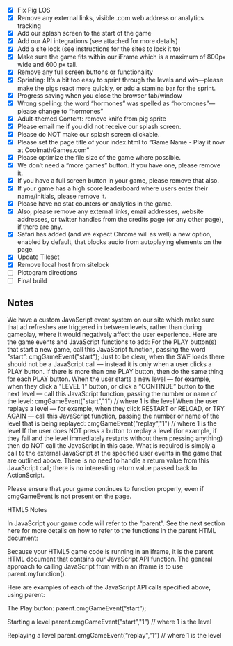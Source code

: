 - [x] Fix Pig LOS
- [x] Remove any external links, visible .com web address or analytics tracking
- [x] Add our splash screen to the start of the game
- [x] Add our API integrations (see attached for more details)
- [x] Add a site lock (see instructions for the sites to lock it to)
- [x] Make sure the game fits within our iFrame which is a maximum of 800px wide and 600 px tall. 
- [x] Remove any full screen buttons or functionality
- [x] Sprinting: It’s a bit too easy to sprint through the levels and win—please make the pigs react more quickly, or add a stamina bar for the sprint.
- [x] Progress saving when you close the browser tab/window
- [x] Wrong spelling: the word “hormones” was spelled as “horomones”—please change to “hormones”
- [x] Adult-themed Content: remove knife from pig sprite
- [x] Please email me if you did not receive our splash screen.
- [x] Please do NOT make our splash screen clickable.
- [x] Please set the page title of your index.html to “Game Name - Play it now at CoolmathGames.com”
- [x] Please optimize the file size of the game where possible.
- [x] We don’t need a “more games” button. If you have one, please remove it.
- [x] If you have a full screen button in your game, please remove that also.
- [x] If your game has a high score leaderboard where users enter their name/initials, please remove it.
- [x] Please have no stat counters or analytics in the game.
- [x] Also, please remove any external links, email addresses, website addresses, or twitter handles from the credits page (or any other page), if there are any.
- [x] Safari has added (and we expect Chrome will as well) a new option, enabled by default, that blocks audio from autoplaying elements on the page.
- [x] Update Tileset
- [x] Remove local host from sitelock
- [ ] Pictogram directions
- [ ] Final build

## Notes

We have a custom JavaScript event system on our site which make sure that ad refreshes are triggered in between levels, rather than during gameplay, where it would negatively affect the user experience.
Here are the game events and JavaScript functions to add: 
For the PLAY button(s) that start a new game, call this JavaScript function, passing the word "start”:  cmgGameEvent("start");   Just to be clear, when the SWF loads there should not be a JavaScript call — instead it is only when a user clicks a PLAY button. If there is more than one PLAY button, then do the same thing for each PLAY button.
When the user starts a new level — for example, when they click a "LEVEL 1" button, or click a “CONTINUE” button to the next level — call this JavaScript function, passing the number or name of the level:  cmgGameEvent("start","1")    // where 1 is the level
When the user replays a level — for example, when they click RESTART or RELOAD, or TRY AGAIN — call this JavaScript function, passing the number or name of the level that is being replayed:  cmgGameEvent("replay","1")   // where 1 is the level
If the user does NOT press a button to replay a level (for example, if they fail and the level immediately restarts without them pressing anything) then do NOT call the JavaScript in this case. 
What is required is simply a call to the external JavaScript at the specified user events in the game that are outlined above. There is no need to handle a return value from this JavaScript call; there is no interesting return value passed back to ActionScript.

Please ensure that your game continues to function properly, even if cmgGameEvent is not present on the page.

HTML5 Notes

In JavaScript your game code will refer to the “parent”. See the next section here for more details on how to refer to the functions in the parent HTML document:

Because your HTML5 game code is running in an iframe, it is the parent HTML document that contains our JavaScript API function. The general approach to calling JavaScript from within an iframe is to use parent.myfunction().

Here are examples of each of the JavaScript API calls specified above, using parent:

The Play button: 
parent.cmgGameEvent(“start”);

Starting a level
parent.cmgGameEvent("start","1")    // where 1 is the level

Replaying a level
parent.cmgGameEvent(“replay","1”)   // where 1 is the level
